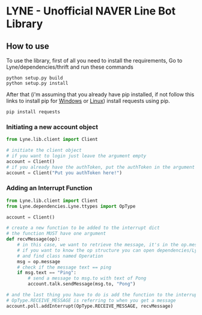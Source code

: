 # LYNE - Unofficial NAVER Line Bot Library

## How to use
To use the library, first of all you need to install the requirements, Go to Lyne/dependencies/thrift and run these commands
```
python setup.py build
python setup.py install
```
After that (i'm assuming that you already have pip installed, if not follow this links to install pip for [Windows](https://www.liquidweb.com/kb/install-pip-windows/) or [Linux](https://www.tecmint.com/install-pip-in-linux/)) install requests using pip.
```
pip install requests
```

### Initiating a new account object
```python
from Lyne.lib.client import Client

# initiate the client object
# if you want to login just leave the argument empty
account = Client()
# if you already have the authToken, put the authToken in the argument 
account = Client("Put you authToken here!")
```

### Adding an Interrupt Function
```python
from Lyne.lib.client import Client
from Lyne.dependencies.Lyne.ttypes import OpType

account = Client()

# create a new function to be added to the interrupt dict
# the function MUST have one argument
def recvMessage(op):
    # in this case, we want to retrieve the message, it's in the op.message
    # if you want to know the op structure you can open dependencies/Lyne/ttypes.py
    # and find class named Operation
    msg = op.message
    # check if the message text == ping
    if msg.text == "Ping":
        # send a message to msg.to with text of Pong
        account.talk.sendMessage(msg.to, "Pong")

# and the last thing you have to do is add the function to the interrupt dict in the poller
# OpType.RECEIVE_MESSAGE is referring to when you get a message
account.poll.addInterrupt(OpType.RECEIVE_MESSAGE, recvMessage)
```
